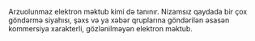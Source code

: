 Arzuolunmaz elektron məktub kimi də tanınır. Nizamsız qaydada bir çox göndərmə siyahısı, şəxs və ya xəbər qruplarına göndərilən əsasən kommersiya xarakterli, gözlənilməyən elektron məktub.